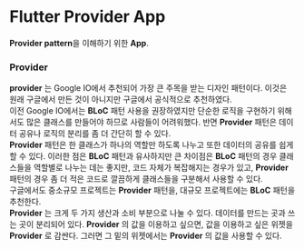 # Flutter Provider App
**Provider pattern**을 이해하기 위한 **App**.
### Provider
**provider** 는 Google IO에서 추천되어 가장 큰 주목을 받는 디자인 패턴이다. 이것은 원래 구글에서 만든 것이 아니지만 구글에서 공식적으로 추천하였다.   
이전 Google IO에서는 **BLoC** 패턴 사용을 권장하였지만 단순한 로직을 구현하기 위해서도 많은 클래스를 만들어야 하므로 사람들이 어려워했다. 반면 **Provider** 패턴은 데이터 공유나 로직의 분리를 좀 더 간단히 할 수 있다.   
**Provider** 패턴은 한 클래스가 하나의 역할만 하도록 나누고 또한 데이터의 공유를 쉽게 할 수 있다. 이러한 점은 **BLoC** 패턴과 유사하지만 큰 차이점은 **BLoC** 패턴의 경우 클래스들을 역할별로 나누는 데는 좋지만, 코드 자체가 복잡해지는 경우가 있고, **Provider** 패턴의 경우 좀 더 적은 코드로 깔끔하게 클래스들을 구분해서 사용할 수 있다.   
구글에서도 중소규모 프로젝트는 **Provider** 패턴을, 대규모 프로젝트에는 **BLoC** 패턴을 추천한다.   
**Provider** 는 크게 두 가지 생산과 소비 부분으로 나눌 수 있다. 데이터를 만드는 곳과 쓰는 곳이 분리되어 있다. **Provider** 의 값을 이용하고 싶으면, 값을 이용하고 싶은 위젯을 **Provider** 로 감싼다. 그러면 그 밑의 위젯에서는 **Provider** 의 값을 사용할 수 있다.
